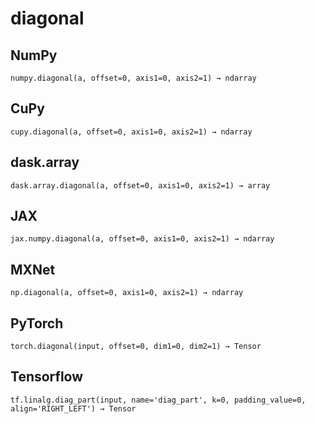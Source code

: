 # diagonal

## NumPy

```
numpy.diagonal(a, offset=0, axis1=0, axis2=1) → ndarray
```

## CuPy

```
cupy.diagonal(a, offset=0, axis1=0, axis2=1) → ndarray
```

## dask.array

```
dask.array.diagonal(a, offset=0, axis1=0, axis2=1) → array
```

## JAX

```
jax.numpy.diagonal(a, offset=0, axis1=0, axis2=1) → ndarray
```

## MXNet

```
np.diagonal(a, offset=0, axis1=0, axis2=1) → ndarray
```

## PyTorch

```
torch.diagonal(input, offset=0, dim1=0, dim2=1) → Tensor
```

## Tensorflow

```
tf.linalg.diag_part(input, name='diag_part', k=0, padding_value=0, align='RIGHT_LEFT') → Tensor
```
